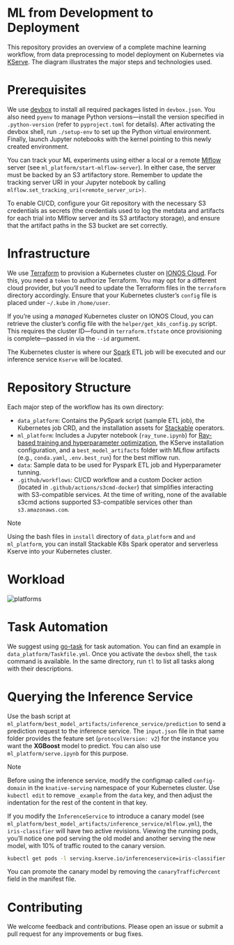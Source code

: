 # ML from Development to Deployment

This repository provides an overview of a complete machine learning workflow, from data preprocessing to model deployment on Kubernetes via [KServe](https://github.com/kserve/kserve). The diagram illustrates the major steps and technologies used.

# Prerequisites

We use [devbox](https://www.jetify.com/devbox) to install all required packages listed in `devbox.json`. You also need `pyenv` to manage Python versions—install the version specified in `.python-version` (refer to `pyproject.toml` for details). After activating the devbox shell, run `./setup-env` to set up the Python virtual environment. Finally, launch Jupyter notebooks with the kernel pointing to this newly created environment.   

You can track your ML experiments using either a local or a remote [Mlflow](https://mlflow.org/) server (see `ml_platform/start-mlflow-server`). In either case, the server must be backed by an S3 artifactory store. Remember to update the tracking server URI in your Jupyter notebook by calling `mlflow.set_tracking_uri(<remote_server_uri>)`.

To enable CI/CD, configure your Git repository with the necessary S3 credentials as secrets (the credentials used to log the metdata and artifacts for each trial into Mlflow server and its S3 artifactory storage), and ensure that the artifact paths in the S3 bucket are set correctly.

# Infrastructure

We use [Terraform](https://www.terraform.io/) to provision a Kubernetes cluster on [IONOS Cloud](https://cloud.ionos.de). For this, you need a `token` to authorize Terraform. You may opt for a different cloud provider, but you’ll need to update the Terraform files in the `terraform` directory accordingly. Ensure that your Kubernetes cluster’s `config` file is placed under `~/.kube` in `/home/user`.

If you’re using a *managed* Kubernetes cluster on IONOS Cloud, you can retrieve the cluster’s config file with the `helper/get_k8s_config.py` script. This requires the cluster ID—found in `terraform.tfstate` once provisioning is complete—passed in via the `--id` argument.

The Kubernetes cluster is where our [Spark](https://spark.apache.org/) ETL job will be executed and our inference service `Kserve` will be located. 

# Repository Structure

Each major step of the workflow has its own directory:

* `data_platform`: Contains the PySpark script (sample ETL job), the Kubernetes job CRD, and the installation assets for [Stackable](https://stackable.tech/en/) operators.
* `ml_platform`: Includes a Jupyter notebook (`ray_tune.ipynb`) for [Ray-based training and hyperparameter optimization](https://docs.ray.io/en/latest/tune/index.html), the KServe installation configuration, and a `best_model_artifacts` folder with MLflow artifacts (e.g., `conda.yaml`, `.env.best_run`) for the best mlflow run.
* `data`: Sample data to be used for Pyspark ETL job and Hyperparameter tunning.
* `.github/workflows`: CI/CD workflow and a custom Docker action (located in `.github/actions/s3cmd-docker`) that simplifies interacting with S3-compatible services. At the time of writing, none of the available s3cmd actions supported S3-compatible services other than `s3.amazonaws.com`.

> [!Note]
>  Using the bash files in `install` directory of `data_platform` and `and ml_platform`, you can install 
> Stackable K8s Spark operator and serverless Kserve into your Kubernetes cluster. 

# Workload

![platforms](./pictures/comp.png "Workload")

# Task Automation

We suggest using [go-task](https://github.com/go-task/task) for task automation. You can find an example in `data_platform/Taskfile.yml`. Once you activate the `devbox` shell, the `task` command is available. In the same directory, run `tl` to list all tasks along with their descriptions.

# Querying the Inference Service

Use the bash script at `ml_platform/best_model_artifacts/inference_service/prediction` to send a prediction request to the inference service. The `input.json` file in that same folder provides the feature set (`protocolVersion: v2`) for the instance you want the **XGBoost** model to predict. You can also use `ml_platform/serve.ipynb` for this purpose. 

> [!Note]
>  Before using the inference service, modify the configmap called `config-domain` in the `knative-serving`
> namespace of your Kubernetes cluster. Use `kubectl edit` to remove `_example` from the `data` key, and
> then adjust the indentation for the rest of the content in that key.

If you modify the `InferenceService` to introduce a canary model (see `ml_platform/best_model_artifacts/inference_service/mlflow.yml`), the `iris-classifier` will have two active revisions. Viewing the running pods, you’ll notice one pod serving the old model and another serving the new model, with 10% of traffic routed to the canary version.

```bash
kubectl get pods -l serving.kserve.io/inferenceservice=iris-classifier
```

You can promote the canary model by removing the `canaryTrafficPercent` field in the manifest file.

# Contributing

We welcome feedback and contributions. Please open an issue or submit a pull request for any improvements or bug fixes.
